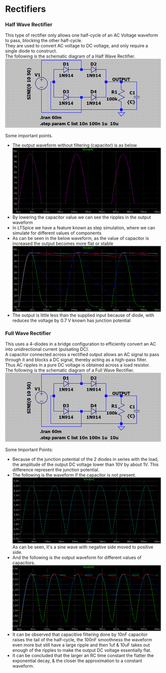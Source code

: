 # Rectifiers

### Half Wave Rectifier
This type of rectifier only allows one half-cycle of an AC Voltage waveform to pass, blocking the other half-cycle.  
They are used to convert AC voltage to DC voltage, and only require a single diode to construct.  
The following is the schematic diagram of a Half Wave Rectifier.  
![Schematic](Support\\FullWaveRectifier.png)  

Some important points.
* The output waveform without filtering (capacitor) is as below
  ![Half Wave Rectifier without Output Capacitor](Support\\HalfWaveRectifier_WaveformWoCap.png)  
* By lowering the capacitor value we can see the ripples in the output waveform
* In LTSpice we have a feature known as step simulation, where we can simulate for different values of components
* As can be seen in the below waveform, as the value of capacitor is increased the output becomes more flat or stable
  ![Half Wave Rectifier without Output Capacitor](Support\\HalfWaveRectifier_Waveform.png)  
* The output is little less than the supplied input because of diode, with reduces the voltage by 0.7 V known has junction potential

### Full Wave Rectifier  
This uses a 4-diodes in a bridge configuration to efficiently convert an AC into unidirectional current (pulsating DC).  
A capacitor connected across a rectified output allows an AC signal to pass through it and blocks a DC signal, thereby acting as a high-pass filter.  
Thus AC ripples in a pure DC voltage is obtained across a load resistor.  
The following is the schematic diagram of a Full Wave Rectifier.  
![Schematic](Support\\FullWaveRectifier.png)  

Some Important Points:  
* Because of the junction potential of the 2 diodes in series with the load, the amplitude of the output DC voltage lower than 10V by about 1V. This difference represent the junction potential.
* The following is the waveform if the capacitor is not present.
  ![Waveform](Support\\FullWaveRectifier_WaveformWoCap.png)  
  As can be seen, it's a sine wave with negative side moved to positive side.  
* And the following is the output waveform for different values of capacitors.  
  ![Waveform](Support\\FullWaveRectifier_Waveform.png)  
* It can be observed that capacitive filtering done by 10nF capacitor raises the tail of the half-cycle, the 100nF smoothness the waveform even more but still have a large ripple and then 1uf & 10uF takes out enough of the ripples to make the output DC voltage essentially flat.
* It can be concluded that the larger an RC time constant the flatter the exponential decay, & the closer the approximation to a constant waveform.
